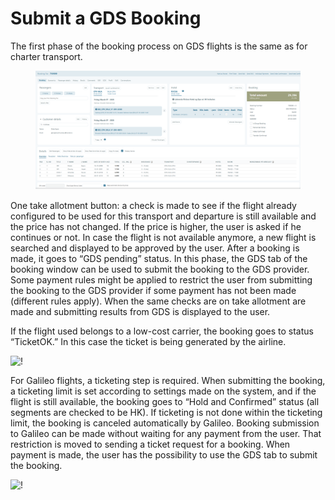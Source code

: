 # Submit a GDS Booking

The first phase of the booking process on GDS flights is the same as for charter transport.

<figure><img src="../.gitbook/assets/image (5) (1) (1) (1) (1) (1) (1) (1).png" alt=""><figcaption></figcaption></figure>

One take allotment button: a check is made to see if the flight already configured to be used for this transport and departure is still available and the price has not changed. If the price is higher, the user is asked if he continues or not. In case the flight is not available anymore, a new flight is searched and displayed to be approved by the user. After a booking is made, it goes to “GDS pending” status. In this phase, the GDS tab of the booking window can be used to submit the booking to the GDS provider. Some payment rules might be applied to restrict the user from submitting the booking to the GDS provider if some payment has not been made (different rules apply). When the same checks are on take allotment are made and submitting results from GDS is displayed to the user.

If the flight used belongs to a low-cost carrier, the booking goes to status “TicketOK.” In this case the ticket is being generated by the airline.

![!](https://docs.tourpaq.com/assets/images/7-999dd91587d10624ff9fcebbe27de7e1.png)

For Galileo flights, a ticketing step is required. When submitting the booking, a ticketing limit is set according to settings made on the system, and if the flight is still available, the booking goes to “Hold and Confirmed” status (all segments are checked to be HK). If ticketing is not done within the ticketing limit, the booking is canceled automatically by Galileo. Booking submission to Galileo can be made without waiting for any payment from the user. That restriction is moved to sending a ticket request for a booking. When payment is made, the user has the possibility to use the GDS tab to submit the booking.

![!](https://docs.tourpaq.com/assets/images/8-eec6d592779e58b0e1b5a14ba4bd4ab2.png)
